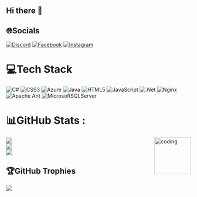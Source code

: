 ## Hi there 👋


## 🌐Socials
[![Discord](https://img.shields.io/badge/Discord-%237289DA.svg?logo=discord&logoColor=white)](htttps://discord.gg/trananthuyen#1478) [![Facebook](https://img.shields.io/badge/Facebook-%231877F2.svg?logo=Facebook&logoColor=white)](https://facebook.com/profile.php?id=100007448688479) [![Instagram](https://img.shields.io/badge/Instagram-%23E4405F.svg?logo=Instagram&logoColor=white)](https://instagram.com/https://www.instagram.com/anthuyen00/) 

# 💻Tech Stack
![C#](https://img.shields.io/badge/c%23-%23239120.svg?style=plastic&logo=c-sharp&logoColor=white) ![CSS3](https://img.shields.io/badge/css3-%231572B6.svg?style=plastic&logo=css3&logoColor=white) ![Azure](https://img.shields.io/badge/azure-%230072C6.svg?style=plastic&logo=azure-devops&logoColor=white) ![Java](https://img.shields.io/badge/java-%23ED8B00.svg?style=plastic&logo=java&logoColor=white) ![HTML5](https://img.shields.io/badge/html5-%23E34F26.svg?style=plastic&logo=html5&logoColor=white) ![JavaScript](https://img.shields.io/badge/javascript-%23323330.svg?style=plastic&logo=javascript&logoColor=%23F7DF1E) ![.Net](https://img.shields.io/badge/.NET-5C2D91?style=plastic&logo=.net&logoColor=white) ![Nginx](https://img.shields.io/badge/nginx-%23009639.svg?style=plastic&logo=nginx&logoColor=white) ![Apache Ant](https://img.shields.io/badge/Apache%20Ant-A81C7D?style=plastic&logo=Apache%20Ant&logoColor=white) ![MicrosoftSQLServer](https://img.shields.io/badge/Microsoft%20SQL%20Sever-CC2927?style=plastic&logo=microsoft%20sql%20server&logoColor=white)
# 📊GitHub Stats :
<img align="right" alt="coding" width="100" hight="70" src="https://gifdb.com/images/high/adorable-white-cat-typing-on-keyboard-mcx89p34ojfj25fh.gif">

![](https://github-readme-stats.vercel.app/api?username=trananthuyen&theme=dark&hide_border=true&include_all_commits=true&count_private=true)<br/>
![](https://github-readme-streak-stats.herokuapp.com/?user=trananthuyen&theme=dark&hide_border=true)<br/>
![](https://github-readme-stats.vercel.app/api/top-langs/?username=trananthuyen&theme=dark&hide_border=true&include_all_commits=true&count_private=true&layout=compact)



## 🏆GitHub Trophies
![](https://github-trophies.vercel.app/?username=trananthuyen&theme=radical&no-frame=false&no-bg=false&margin-w=4)



